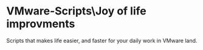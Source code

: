 # VMware-Scripts\Joy of life improvments
Scripts that makes life easier, and faster for your daily work in VMware land.